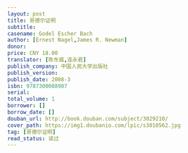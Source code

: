 ```yaml
---
layout: post
title: 哥德尔证明
subtitle: 
casename: Godel Escher Bach
author: [Ernest Nagel,James R. Newman]
donor: 
price: CNY 18.00
translator: [陈东威,连永君]
publish_company: 中国人民大学出版社
publish_version: 
publish_date: 2008-3
isbn: 9787300088907
serial: 
total_volume: 1
borrower: []
borrow_date: []
douban_url: http://book.douban.com/subject/3029210/
cover_path: https://img1.doubanio.com/lpic/s3010562.jpg
tag: [哥德尔证明]
read_status: 读过
---
```

